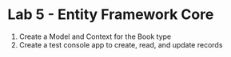 # Lab 5 - Entity Framework Core

1. Create a Model and Context for the Book type
2. Create a test console app to create, read, and update records
